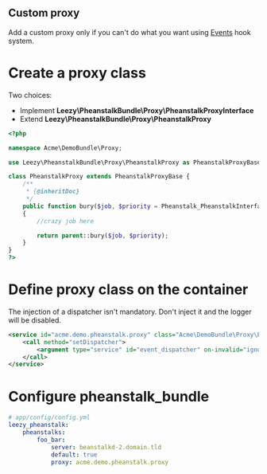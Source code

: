## Custom proxy

Add a custom proxy only if you can't do what you want using [Events](https://github.com/armetiz/LeezyPheanstalkBundle/tree/2.0.1/Resources/doc/4-events.md) hook system.

# Create a proxy class

Two choices: 
* Implement **Leezy\PheanstalkBundle\Proxy\PheanstalkProxyInterface**
* Extend **Leezy\PheanstalkBundle\Proxy\PheanstalkProxy**

```php
<?php

namespace Acme\DemoBundle\Proxy;

use Leezy\PheanstalkBundle\Proxy\PheanstalkProxy as PheanstalkProxyBase;

class PheanstalkProxy extends PheanstalkProxyBase {
    /**
     * {@inheritDoc}
     */
    public function bury($job, $priority = Pheanstalk_PheanstalkInterface::DEFAULT_PRIORITY)
    {
        //crazy job here

        return parent::bury($job, $priority);
    }
}
?>
```

# Define proxy class on the container

The injection of a dispatcher isn't mandatory. Don't inject it and the logger will be disabled.

```xml
<service id="acme.demo.pheanstalk.proxy" class="Acme\DemoBundle\Proxy\PheanstalkProxy">
    <call method="setDispatcher">
        <argument type="service" id="event_dispatcher" on-invalid="ignore"/>
    </call>
</service>
```

# Configure pheanstalk_bundle

``` yaml
# app/config/config.yml
leezy_pheanstalk:
    pheanstalks:
        foo_bar:
            server: beanstalkd-2.domain.tld
            default: true
            proxy: acme.demo.pheanstalk.proxy
```
